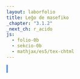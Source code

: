 ```yaml
---
layout: laborfolio
title: Leĝo de masefiko
_chapter: "3.1.2"
_next_ch: r_acido
js:
  - folio-0b
  - sekcio-0b 
  - mathjax/es5/tex-chtml
---
```


<!--
https://www.chemieunterricht.de/dc2/mwg/mwg-kon.htm

https://www.chemie.de/lexikon/Gleichgewichtskonstante

- ekvilibro klarigita per pombatalo
https://www.seilnacht.com/Lexikon/chemgl.htm
http://daten.didaktikchemie.uni-bayreuth.de/umat/mwg/archiv/mwg.htm
https://www.youtube.com/watch?v=TzwKJ1xt8oU
https://www.chids.de/dachs/expvortr/392ChemischesGleichgewicht_Holfeld_Scan.pdf

simulado:
https://javalab.org/en/equilibrium_constants_en/
https://vincentgarreau.com/particles.js
https://developer.mozilla.org/en-US/docs/Games/Tutorials/2D_Breakout_game_pure_JavaScript/Collision_detection

kolizioj
https://www.azurefromthetrenches.com/introductory-guide-to-aabb-tree-collision-detection/
https://github.com/lohedges/aabbcc
https://sourceforge.net/p/javascripaabbtr/code/HEAD/tree/aabbTreeExample.html

-->

<style>
    canvas {
        border: 2px solid cornflowerblue;
    }
</style>

<canvas id="kampo" width="480" height="320"></canvas>

<script>

const canvas = document.getElementById("kampo");
const WIDTH = canvas.getAttribute("width");
const HEIGHT = canvas.getAttribute("height");
const K = 10, KW = WIDTH/K; // ni uzas 10x10-kahelojn por faciligi la kolizi-simuladon k.s.
  // atentu ke WIDTH kaj HEIGHT devas est multobloj de K!

// kolizi-detektilo
const ctx = canvas.getContext("2d");

const n_eroj = 12; // nombro da eroj
const r_ero = 10; // radiuso de eroj
const v_max = 10;

// kreu erojn kaj alordigu al kaheloj laŭ koordinatoj
let eroj = [], 
kaheloj = Array.apply(null, Array(WIDTH/K * HEIGHT/K))
    .map(() => []);
for (let n = 0; n < n_eroj; n++) {
    const e = {
        n: n,
        k: n%2,
        x: Math.random() * WIDTH,
        y: Math.random() * HEIGHT,
        vx: Math.random() * v_max,
        vy: Math.random() * v_max
    }
    const kx = Math.trunc(e.x/K);
    const ky = Math.trunc(e.y/K);
    const k = ky*KW+kx;
    kaheloj[k].push(e);
}

function procezo() {
    for (const kahelo of kaheloj) {
        for (e of kahelo) {
            // momente ni nur movas la erojn
            let nx = e.x + e.vx;
            if (nx < 0 || nx > WIDTH) {
                e.vx = - e.vx;
                nx = e.x + e.vx;
            }
            let ny = e.y + e.vy;
            if (ny < 0 || ny > HEIGHT) {
                e.vy = -e.vy;
                ny = e.y + e.vy;
            }
            e.x = nx;
            e.y = ny;
        }
    }
}

function globo(e) {
    const koloro = e.k? "#0095DD" : "#DD9900";
    ctx.beginPath();
    ctx.arc(e.x, e.y, r_ero, 0, Math.PI * 2);
    ctx.fillStyle = koloro;
    ctx.fill();
    ctx.closePath();
}

function pentru() {
    ctx.clearRect(0, 0, canvas.width, canvas.height);

    for (const kahelo of kaheloj) {
        for (e of kahelo) {
            globo(e);
        }
    }

    procezo();
    // kolizioj();
/*
    if (x + dx > canvas.width - r_ero || x + dx < r_ero) {
        dx = -dx;
    }
    if (y + dy < r_ero) {
        dy = -dy;
    }

    x += dx;
    y += dy;
    */
}

var interval = setInterval(pentru, 50);
</script>